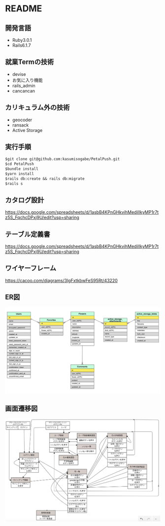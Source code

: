 # README

## 開発言語
- Ruby3.0.1
- Rails6.1.7

## 就業Termの技術
- devise
- お気に入り機能 
- rails_admin
- cancancan

## カリキュラム外の技術
- geocoder
- ransack
- Active Storage

## 実行手順
```
$git clone git@github.com:kasumisogabe/PetalPush.git
$cd PetalPush
$bundle install
$yarn install
$rails db:create && rails db:migrate
$rails s
```

## カタログ設計
https://docs.google.com/spreadsheets/d/1asbB4KPnGHkvihMedilIkyMP1r7tz5S_FqchcDPxj9U/edit?usp=sharing

## テーブル定義書
https://docs.google.com/spreadsheets/d/1asbB4KPnGHkvihMedilIkyMP1r7tz5S_FqchcDPxj9U/edit?usp=sharing


## ワイヤーフレーム
https://cacoo.com/diagrams/3lgFxtkbwFeS95Rt/43220

## ER図
![ER図](/ER.jpeg)

## 画面遷移図
![画面遷移図](/screen_transition.jpeg)